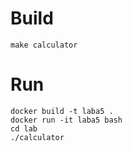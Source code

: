 # Build
```
make calculator
```

# Run
```
docker build -t laba5 .
docker run -it laba5 bash
cd lab
./calculator
```